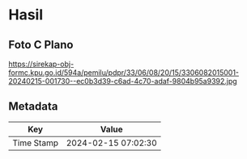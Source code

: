 # Hasil

## Foto C Plano

https://sirekap-obj-formc.kpu.go.id/594a/pemilu/pdpr/33/06/08/20/15/3306082015001-20240215-001730--ec0b3d39-c6ad-4c70-adaf-9804b95a9392.jpg


## Metadata

| Key        | Value               |
| ---------- | ------------------- |
| Time Stamp | 2024-02-15 07:02:30 |



